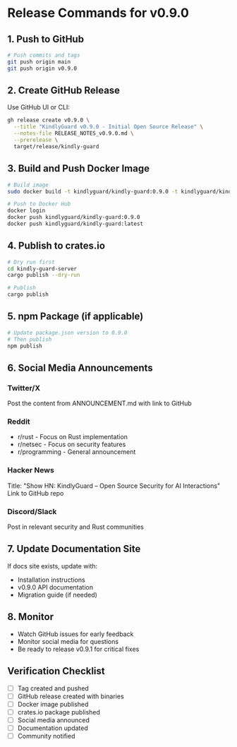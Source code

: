# Release Commands for v0.9.0

## 1. Push to GitHub

```bash
# Push commits and tags
git push origin main
git push origin v0.9.0
```

## 2. Create GitHub Release

Use GitHub UI or CLI:

```bash
gh release create v0.9.0 \
  --title "KindlyGuard v0.9.0 - Initial Open Source Release" \
  --notes-file RELEASE_NOTES_v0.9.0.md \
  --prerelease \
  target/release/kindly-guard
```

## 3. Build and Push Docker Image

```bash
# Build image
sudo docker build -t kindlyguard/kindly-guard:0.9.0 -t kindlyguard/kindly-guard:latest .

# Push to Docker Hub
docker login
docker push kindlyguard/kindly-guard:0.9.0
docker push kindlyguard/kindly-guard:latest
```

## 4. Publish to crates.io

```bash
# Dry run first
cd kindly-guard-server
cargo publish --dry-run

# Publish
cargo publish
```

## 5. npm Package (if applicable)

```bash
# Update package.json version to 0.9.0
# Then publish
npm publish
```

## 6. Social Media Announcements

### Twitter/X
Post the content from ANNOUNCEMENT.md with link to GitHub

### Reddit
- r/rust - Focus on Rust implementation
- r/netsec - Focus on security features
- r/programming - General announcement

### Hacker News
Title: "Show HN: KindlyGuard – Open Source Security for AI Interactions"
Link to GitHub repo

### Discord/Slack
Post in relevant security and Rust communities

## 7. Update Documentation Site

If docs site exists, update with:
- Installation instructions
- v0.9.0 API documentation
- Migration guide (if needed)

## 8. Monitor

- Watch GitHub issues for early feedback
- Monitor social media for questions
- Be ready to release v0.9.1 for critical fixes

## Verification Checklist

- [ ] Tag created and pushed
- [ ] GitHub release created with binaries
- [ ] Docker image published
- [ ] crates.io package published  
- [ ] Social media announced
- [ ] Documentation updated
- [ ] Community notified
